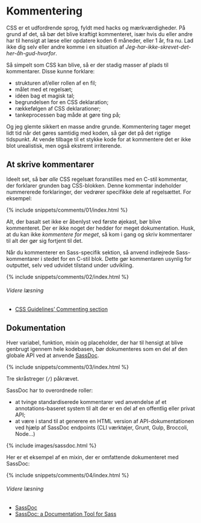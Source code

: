 
# Kommentering

CSS er et udfordrende sprog, fyldt med hacks og mærkværdigheder. På grund af det, så bør det blive kraftigt kommenteret, især hvis du eller andre har til hensigt at læse eller opdatere koden 6 måneder, eller 1 år, fra nu. Lad ikke dig selv eller andre komme i en situation af *Jeg-har-ikke-skrevet-det-her-åh-gud-hvorfor*.

Så simpelt som CSS kan blive, så er der stadig masser af plads til kommentarer. Disse kunne forklare:

* strukturen af/eller rollen af en fil;
* målet med et regelsæt;
* idéen bag et magisk tal;
* begrundelsen for en CSS deklaration;
* rækkefølgen af CSS deklarationer;
* tankeprocessen bag måde at gøre ting på;

Og jeg glemte sikkert en masse andre grunde. Kommentering tager meget lidt tid når det gøres samtidig med koden, så gør det på det rigtige tidspunkt. At vende tilbage til et stykke kode for at kommentere det er ikke blot urealistisk, men også ekstremt irriterende.

## At skrive kommentarer

Ideelt set, så bør *alle* CSS regelsæt foranstilles med en C-stil kommentar, der forklarer grunden bag CSS-blokken. Denne kommentar indeholder nummererede forklaringer, der vedrører specifikke dele af regelsættet. For eksempel:

{% include snippets/comments/01/index.html %}

Alt, der basalt set ikke er åbenlyst ved første øjekast, bør blive kommenteret. Der er ikke noget der hedder for meget dokumentation. Husk, at du kan ikke *kommentere for meget*, så kom i gang og skriv kommentarer til alt der gør sig fortjent til det.

Når du kommenterer en Sass-specifik sektion, så anvend indlejrede Sass-kommentarer i stedet for en C-stil blok. Dette gør kommentaren usynlig for outputtet, selv ved udvidet tilstand under udvikling.

{% include snippets/comments/02/index.html %}

###### Videre læsning

* [CSS Guidelines’ Commenting section](http://cssguidelin.es/#commenting)

## Dokumentation

Hver variabel, funktion, mixin og placeholder, der har til hensigt at blive genbrugt igennem hele kodebasen, bør dokumenteres som en del af den globale API ved at anvende [SassDoc](http://sassdoc.com).

{% include snippets/comments/03/index.html %}

<div class="note">
  <p>Tre skråstreger (<code>/</code>) påkrævet.</p>
</div>

SassDoc har to overordnede roller:

* at tvinge standardiserede kommentarer ved anvendelse af et annotations-baseret system til alt der er en del af en offentlig eller privat API;
* at være i stand til at generere en HTML version af API-dokumentationen ved hjælp af SassDoc endpoints (CLI værktøjer, Grunt, Gulp, Broccoli, Node...)

{% include images/sassdoc.html %}

Her er et eksempel af en mixin, der er omfattende dokumenteret med SassDoc:

{% include snippets/comments/04/index.html %}

###### Videre læsning

* [SassDoc](http://sassdoc.com)
* [SassDoc: a Documentation Tool for Sass](http://www.sitepoint.com/sassdoc-documentation-tool-sass/)
